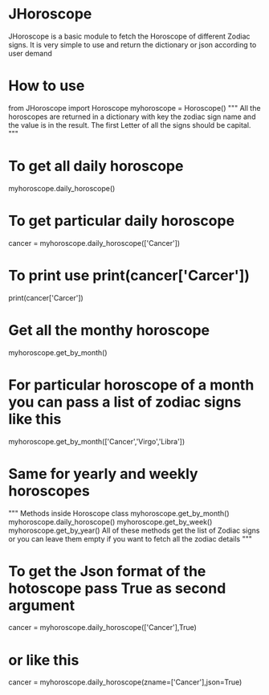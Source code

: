 # JHoroscope
JHoroscope is a basic module to fetch the Horoscope of different Zodiac signs.
It is very simple to use and return the dictionary or json according to user demand

# How to use

from JHoroscope import Horoscope
myhoroscope = Horoscope()
"""
All the horoscopes are returned in a dictionary with key the zodiac sign name and the value is in the result.
The first Letter of all the signs should be capital.
"""

# To get all daily horoscope
myhoroscope.daily_horoscope()

# To get particular daily horoscope
cancer = myhoroscope.daily_horoscope(['Cancer'])

# To print use print(cancer['Carcer'])
print(cancer['Carcer'])

# Get all the monthy horoscope
myhoroscope.get_by_month()

# For particular horoscope of a month you can pass a list of zodiac signs like this
myhoroscope.get_by_month(['Cancer','Virgo','Libra'])

# Same for yearly and weekly horoscopes


"""
Methods inside Horoscope class
myhoroscope.get_by_month()
myhoroscope.daily_horoscope()
myhoroscope.get_by_week()
myhoroscope.get_by_year()
All of these methods get the list of Zodiac signs or you can leave them empty if you want to fetch all the zodiac details
"""


# To get the Json format of the hotoscope pass True as second argument
cancer = myhoroscope.daily_horoscope(['Cancer'],True)

# or like this

cancer = myhoroscope.daily_horoscope(zname=['Cancer'],json=True)



